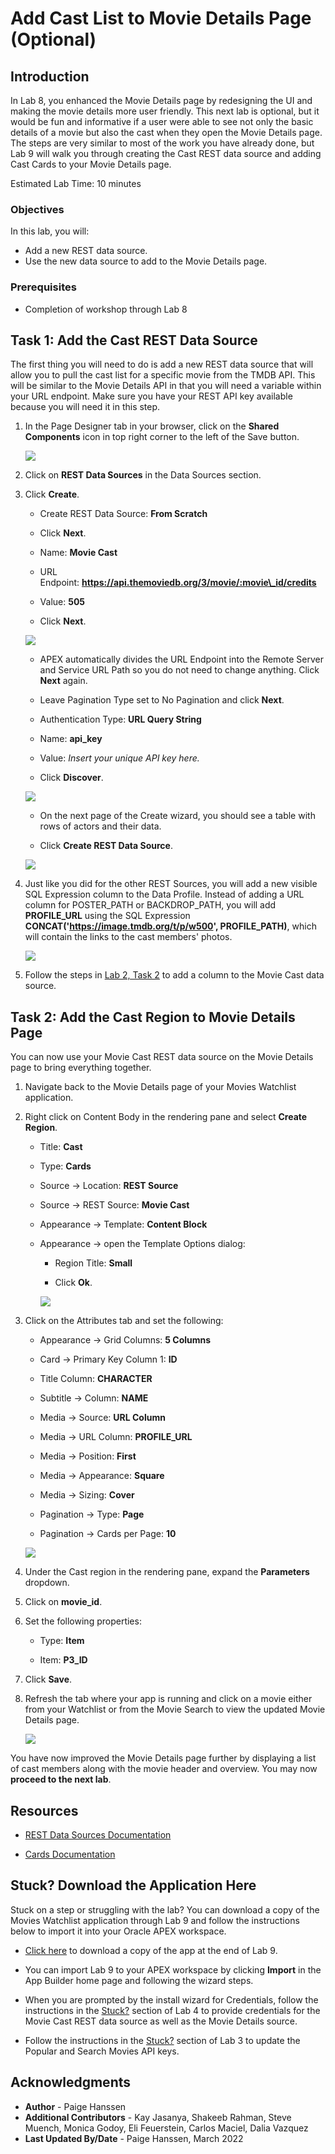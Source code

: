 # Add Cast List to Movie Details Page (Optional)

## Introduction
In Lab 8, you enhanced the Movie Details page by redesigning the UI and making the movie details more user friendly. This next lab is optional, but it would be fun and informative if a user were able to see not only the basic details of a movie but also the cast when they open the Movie Details page. The steps are very similar to most of the work you have already done, but Lab 9 will walk you through creating the Cast REST data source and adding Cast Cards to your Movie Details page.

Estimated Lab Time: 10 minutes

### Objectives
In this lab, you will:  
- Add a new REST data source.  
- Use the new data source to add to the Movie Details page.

### Prerequisites
- Completion of workshop through Lab 8

## Task 1: Add the Cast REST Data Source
The first thing you will need to do is add a new REST data source that will allow you to pull the cast list for a specific movie from the TMDB API. This will be similar to the Movie Details API in that you will need a variable within your URL endpoint. Make sure you have your REST API key available because you will need it in this step.

1. In the Page Designer tab in your browser, click on the **Shared Components** icon in top right corner to the left of the Save button.

    ![](images/9-1-1-shared-comp.png " ")

2. Click on **REST Data Sources** in the Data Sources section.

3. Click **Create**.

    * Create REST Data Source: **From Scratch**

    * Click **Next**.

    * Name: **Movie Cast**

    * URL Endpoint: **https://api.themoviedb.org/3/movie/:movie\_id/credits**

    * Value: **505**

    * Click **Next**.

    ![](images/9-1-3-create-cast.png " ")

    * APEX automatically divides the URL Endpoint into the Remote Server and Service URL Path so you do not need to change anything. Click **Next** again.

    * Leave Pagination Type set to No Pagination and click **Next**.
    
    * Authentication Type: **URL Query String**

    * Name: **api\_key**

    * Value: *Insert your unique API key here.*

    * Click **Discover**.

    ![](images/9-1-3-auth.png " ")
    
    * On the next page of the Create wizard, you should see a table with rows of actors and their data.

    * Click **Create REST Data Source**.

    ![](images/9-1-3-discover.png " ")
    
4. Just like you did for the other REST Sources, you will add a new visible SQL Expression column to the Data Profile. Instead of adding a URL column for POSTER\_PATH or BACKDROP\_PATH, you will add **PROFILE\_URL** using the SQL Expression **CONCAT('https://image.tmdb.org/t/p/w500', PROFILE_PATH)**, which will contain the links to the cast members' photos.

    ![](images/add-profile-edit.png " ")

5. Follow the steps in <a href="?lab=creating-rest-sources#Task2:EditTheRESTSourceDataProfile" target="_blank">Lab 2, Task 2</a> to add a column to the Movie Cast data source.

## Task 2: Add the Cast Region to Movie Details Page
You can now use your Movie Cast REST data source on the Movie Details page to bring everything together.

1. Navigate back to the Movie Details page of your Movies Watchlist application.

2. Right click on Content Body in the rendering pane and select **Create Region**.

    * Title: **Cast**

    * Type: **Cards**

    * Source → Location: **REST Source**

    * Source → REST Source: **Movie Cast**

    * Appearance → Template: **Content Block**

    * Appearance → open the Template Options dialog:

        - Region Title: **Small**

        - Click **Ok**.

        ![](images/9-2-2-cast.png " ")

3. Click on the Attributes tab and set the following:

    * Appearance → Grid Columns: **5 Columns**

    * Card → Primary Key Column 1: **ID**

    * Title Column: **CHARACTER**

    * Subtitle → Column: **NAME**

    * Media → Source: **URL Column**

    * Media → URL Column: **PROFILE\_URL**

    * Media → Position: **First**

    * Media → Appearance: **Square**

    * Media → Sizing: **Cover**

    * Pagination → Type: **Page**

    * Pagination → Cards per Page: **10**

    ![](images/cast-attributes-scrolling-edit.png " ")

4. Under the Cast region in the rendering pane, expand the **Parameters** dropdown.

5. Click on **movie\_id**.

6. Set the following properties:

    * Type: **Item**

    * Item: **P3\_ID**

7. Click **Save**.

8. Refresh the tab where your app is running and click on a movie either from your Watchlist or from the Movie Search to view the updated Movie Details page.

    ![](images/9-2-8-runtime-app.png " ")

You have now improved the Movie Details page further by displaying a list of cast members along with the movie header and overview. You may now **proceed to the next lab**.

## Resources

- [REST Data Sources Documentation](https://docs.oracle.com/en/database/oracle/application-express/21.1/htmdb/managing-REST-data-sources.html#GUID-93D7A596-03A9-48AF-9FC9-6538BCC25DED)  

- [Cards Documentation](https://docs.oracle.com/en/database/oracle/application-express/21.1/htmdb/managing-cards.html#GUID-0F5699C1-D198-4951-9E9C-175F6D79936B)  

## Stuck? Download the Application Here
Stuck on a step or struggling with the lab? You can download a copy of the Movies Watchlist application through Lab 9 and follow the instructions below to import it into your Oracle APEX workspace.

- [Click here](./files/lab9.sql) to download a copy of the app at the end of Lab 9.

- You can import Lab 9 to your APEX workspace by clicking **Import** in the App Builder home page and following the wizard steps.

- When you are prompted by the install wizard for Credentials, follow the instructions in the <a href="?lab=creating-movie-details-page#Stuck?DownloadtheApplicationHere" target="_blank">Stuck?</a> section of Lab 4 to provide credentials for the Movie Cast REST data source as well as the Movie Details source.

- Follow the instructions in the <a href="?lab=creating-movie-search-page#Stuck?DownloadtheApplicationHere" target="_blank">Stuck?</a> section of Lab 3 to update the Popular and Search Movies API keys.

## Acknowledgments

- **Author** - Paige Hanssen
- **Additional Contributors** - Kay Jasanya, Shakeeb Rahman, Steve Muench, Monica Godoy, Eli Feuerstein, Carlos Maciel, Dalia Vazquez
- **Last Updated By/Date** - Paige Hanssen, March 2022